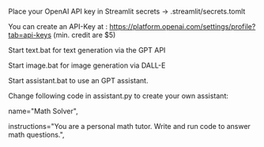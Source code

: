 Place your OpenAI API key in Streamlit secrets -> .streamlit/secrets.tomlt

You can create an API-Key at : https://platform.openai.com/settings/profile?tab=api-keys (min. credit are $5)

Start text.bat for text generation via the GPT API

Start image.bat for image generation via DALL-E

Start assistant.bat to use an GPT assistant. 

Change following code in assistant.py to create your own assistant:

name="Math Solver",

instructions="You are a personal math tutor. Write and run code to answer math questions.",
